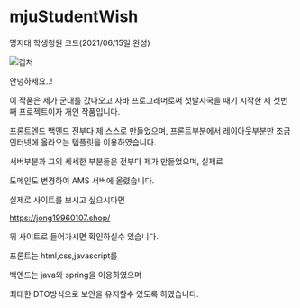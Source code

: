 # mjuStudentWish
명지대 학생청원 코드(2021/06/15일 완성)


![캡처](Users/jongdahyeon/Desktop/1.png)



안녕하세요..!

이 작품은 제가 군대를 갔다오고 자바 프로그래머로써 첫발자국을 때기 시작한 제 첫번째 프로젝트이자 개인 작품입니다.

프론트엔드 백엔드 전부다 제 스스로 만들었으며, 프론트부분에서 레이아웃부분만 조금 인터넷에 올라오는 템플릿을 이용하였습니다.

서버부분과 그외 세세한 부분들은 전부다 제가 만들었으며, 실제로

도메인도 변경하여 AMS 서버에 올렸습니다.

실제로 사이트를 보시고 싶으시다면 

https://jong19960107.shop/

위 사이트로 들어가시면 확인하실수 있습니다.


프론트는 html,css,javascript를

백엔드는 java와 spring을 이용하였으며

최대한 DTO방식으로 보안을 유지할수 있도록 하였습니다.



